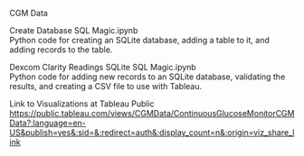 CGM Data  
  
Create Database SQL Magic.ipynb  
Python code for creating an SQLite database, adding a table to it, and adding records to the table.  
  
Dexcom Clarity Readings SQLite SQL Magic.ipynb  
Python code for adding new records to an SQLite database, validating the results, and creating a CSV file to use with Tableau.  
  
Link to Visualizations at Tableau Public  
https://public.tableau.com/views/CGMData/ContinuousGlucoseMonitorCGMData?:language=en-US&publish=yes&:sid=&:redirect=auth&:display_count=n&:origin=viz_share_link
